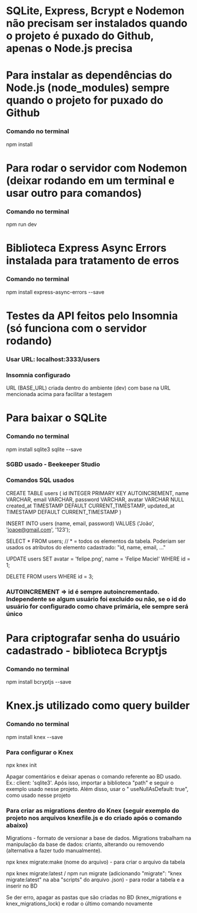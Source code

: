 # SQLite, Express, Bcrypt e Nodemon não precisam ser instalados quando o projeto é puxado do Github, apenas o Node.js precisa

# Para instalar as dependências do Node.js (node_modules) sempre quando o projeto for puxado do Github

### Comando no terminal

npm install

# Para rodar o servidor com Nodemon (deixar rodando em um terminal e usar outro para comandos)

### Comando no terminal

npm run dev

# Biblioteca Express Async Errors instalada para tratamento de erros

### Comando no terminal

npm install express-async-errors --save

# Testes da API feitos pelo Insomnia (só funciona com o servidor rodando)

### Usar URL: localhost:3333/users

### Insomnia configurado 

URL (BASE_URL) criada dentro do ambiente (dev) com base na URL mencionada acima para facilitar a testagem

# Para baixar o SQLite 

### Comando no terminal

npm install sqlite3 sqlite --save

### SGBD usado - Beekeeper Studio

### Comandos SQL usados

CREATE TABLE users (
	id INTEGER PRIMARY KEY AUTOINCREMENT, 
  name VARCHAR,
  email VARCHAR,
  password VARCHAR,
  avatar VARCHAR NULL
  created_at TIMESTAMP DEFAULT CURRENT_TIMESTAMP,
  updated_at TIMESTAMP DEFAULT CURRENT_TIMESTAMP
)

INSERT INTO users 
(name, email, password)
VALUES
('João', 'joaoe@gmail.com', '123');

SELECT * FROM users; // * = todos os elementos da tabela. Poderiam ser usados os atributos do elemento cadastrado: "id, name, email, ..."

UPDATE users SET 
avatar = 'felipe.png',
name = 'Felipe Maciel'
WHERE id = 1;

DELETE FROM users 
WHERE id = 3;

### AUTOINCREMENT => id é sempre autoincrementado. Independente se algum usuário foi excluído ou não, se o id do usuário for configurado como chave primária, ele sempre será único 

# Para criptografar senha do usuário cadastrado - biblioteca Bcryptjs

### Comando no terminal

npm install bcryptjs --save

# Knex.js utilizado como query builder

### Comando no terminal

npm install knex --save

### Para configurar o Knex

npx knex init

Apagar comentários e deixar apenas o comando referente ao BD usado. Ex.: client: 'sqlite3'. Após isso, importar a biblioteca "path" e seguir o exemplo usado nesse projeto. Além disso, usar o "    useNullAsDefault: true", como usado nesse projeto

### Para criar as migrations dentro do Knex (seguir exemplo do projeto nos arquivos knexfile.js e do criado após o comando abaixo)

Migrations - formato de versionar a base de dados. Migrations trabalham na manipulação da base de dados: crianto, alterando ou removendo (alternativa a fazer tudo manualmente).

npx knex migrate:make (nome do arquivo) - para criar o arquivo da tabela

npx knex migrate:latest / npm run migrate (adicionando "migrate": "knex migrate:latest" na aba "scripts" do arquivo .json) - para rodar a tabela e a inserir no BD

Se der erro, apagar as pastas que são criadas no BD (knex_migrations e knex_migrations_lock) e rodar o último comando novamente